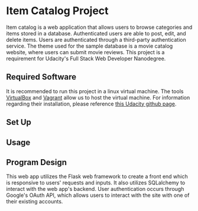 # Item Catalog Project

Item catalog is a web application that allows users to browse categories and items stored in a database. Authenticated users are able to post, edit, and delete items. Users are authenticated through a third-party authentication service. The theme used for the sample database is a movie catalog website, where users can submit movie reviews. This project is a requirement for Udacity's Full Stack Web Developer Nanodegree.

Required Software
-----------------

It is recommended to run this project in a linux virtual machine. The tools [VirtualBox](https://www.virtualbox.org/wiki/Download_Old_Builds_5_1) and [Vagrant](https://www.vagrantup.com/) allow us to host the virtual machine. For information regarding their installation, please reference [this Udacity github page](https://github.com/udacity/fullstack-nanodegree-vm).

Set Up
------

Usage
-----

Program Design
--------------

This web app utilizes the Flask web framework to create a front end which is responsive to users' requests and inputs. It also utilizes SQLalchemy to interact with the web app's backend. User authentication occurs through Google's OAuth API, which allows users to interact with the site with one of their existing accounts. 